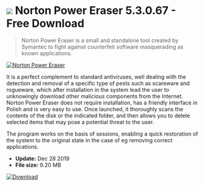 # ![](https://cdn.softexe.net/static/icon/win.gif) Norton Power Eraser 5.3.0.67 - Free Download

> Norton Power Eraser is a small and standalone tool created by Symantec to fight against counterfeit software masquerading as known applications.

[![Norton Power Eraser](https://gallery.dpcdn.pl/imgc/Tools/1065/g_-_420x350_1.5_-_x20100728122751.png)](https://softexe.net/win/security-privacy/scanners/norton-power-eraser:adgR.html)

It is a perfect complement to standard antiviruses, well dealing with the detection and removal of a specific type of pests such as scareware and rogueware, which after installation in the system lead the user to unknowingly download other malicious components from the Internet. Norton Power Eraser does not require installation, has a friendly interface in Polish and is very easy to use. Once launched, it thoroughly scans the contents of the disk or the indicated folder, and then allows you to delete selected items that may pose a potential threat to the user.
 
 The program works on the basis of sessions, enabling a quick restoration of the system to the original state in the case of eg removing correct applications.


- **Update:** Dec 28 2019
- **File size:** 9.20 MB

[![Download](https://cdn.softexe.net/static/img/download.png)](https://softexe.net/win/security-privacy/scanners/norton-power-eraser:adgR.html)

